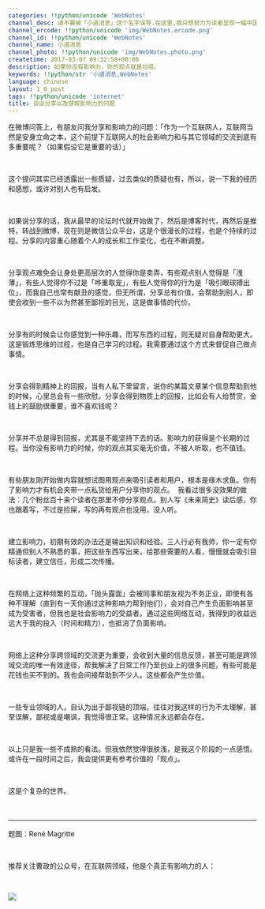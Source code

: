 ```yaml
---
categories: !!python/unicode 'WebNotes'
channel_desc: 请不要被「小道消息」这个名字误导.在这里,我只想努力为读者呈现一幅中国互联网的清明上河图.
channel_ercode: !!python/unicode 'img/WebNotes.ercode.png'
channel_id: !!python/unicode 'WebNotes'
channel_name: 小道消息
channel_photo: !!python/unicode 'img/WebNotes.photo.png'
createtime: 2017-03-07 09:32:58+00:00
description: 如果你没有影响力，你的观点就是垃圾。
keywords: !!python/str '小道消息,WebNotes'
language: chinese
layout: 1_0_post
tags: !!python/unicode 'internet'
title: 谈谈分享以及获取影响力的问题
---
```

<div class="rich_media_content" id="js_content">
<p>
<inherit>
</inherit>
<inherit>
</inherit>
</p>
<p>
<inherit>
          在微博问答上，有朋友问我分享和影响力的问题：「作为一个互联网人，互联网当然是安身立命之本，这个前提下互联网人的社会影响力和与其它领域的交流到底有多重要呢？（如果假设它是重要的话）」
         </inherit>
</p>
<p>
<inherit>
<br/>
</inherit>
</p>
<p>
<inherit>
          这个提问其实已经透露出一些质疑，过去类似的质疑也有，所以，说一下我的经历和感想，或许对别人也有启发。
         </inherit>
</p>
<p>
<inherit>
<br/>
</inherit>
</p>
<p>
         如果说分享的话，我从最早的论坛时代就开始做了，然后是博客时代，再然后是推特，转战到微博，现在则是微信公众平台，这是个很漫长的过程，也是个持续的过程。分享的内容重心随着个人的成长和工作变化，也在不断调整。
        </p>
<p>
<inherit>
<br/>
</inherit>
</p>
<p>
         分享观点难免会让身处更高层次的人觉得你是卖弄，有些观点别人觉得是「浅薄」，有些人觉得你不过是「哗重取宠」，有些人觉得你的行为是「吸引眼球搏出位」，而我自己也常有献丑的感觉，但无所谓，分享总有价值，会帮助到别人，即使会收到一些不以为然甚至鄙视的目光，这是做事情的代价。
        </p>
<p>
<inherit>
<br/>
</inherit>
</p>
<p>
         分享有的时候会让你感觉到一种乐趣，而写东西的过程，则无疑对自身帮助更大。这是锻炼思维的过程，也是自己学习的过程。我需要通过这个方式来督促自己做点事情。
        </p>
<p>
<inherit>
<br/>
</inherit>
</p>
<p>
         分享会得到精神上的回报，当有人私下里留言，说你的某篇文章某个信息帮助到他的时候，心里总会有一些欣慰。分享会得到物质上的回报，比如会有人给赞赏，金钱上的鼓励很重要，谁不喜欢钱呢？
        </p>
<p>
<inherit>
<br/>
</inherit>
</p>
<p>
<inherit>
          分享并不总是得到回报，尤其是不能坚持下去的话。影响力的获得是个长期的过程。当你没有影响力的时候，你的观点其实毫无价值，不被人听取，也不值钱。
         </inherit>
</p>
<p>
<inherit>
<br/>
</inherit>
</p>
<p>
<inherit>
          有些朋友刚开始做内容就想试图用观点来吸引读者和用户，根本是缘木求鱼。你有了影响力才有机会夹带一点私货给用户分享你的观点。  我看过很多没效果的做法：几个粉丝百十来个读者在那里不停分享观点。别人写《未来简史》读后感，你也跟着写，不过是捡屎，写的再有观点也没用，没人听。
         </inherit>
</p>
<p>
<inherit>
<br/>
</inherit>
</p>
<p>
         建立影响力，初期有效的办法还是输出知识和经验。三人行必有我师，你一定有你精通但别人不熟悉的事，把这些东西写出来，给那些需要的人看，慢慢就会吸引目标读者，建立信任，形成二次传播。
        </p>
<p>
<inherit>
<br/>
</inherit>
</p>
<p>
         在网络上这种频繁的互动，「抛头露面」会被同事和朋友视为不务正业，即使有各种不理解（直到有一天你通过这种影响力帮到他们），会对自己产生负面影响甚至成为受害者，但我也是社会影响力的受益者。通过这些网络互动，我得到的收益远远大于我的投入（时间和精力），也抵消了负面影响。
        </p>
<p>
<inherit>
<br/>
</inherit>
</p>
<p>
         网络上这种分享跨领域的交流更为重要，会收到大量的信息反馈，甚至可能是跨领域交流的唯一有效途径，帮我解决了日常工作乃至创业上的很多问题，有些可能是花钱也买不到的。我也会间接帮助到不少人。这些都会产生价值。
        </p>
<p>
<inherit>
<br/>
</inherit>
</p>
<p>
         一些专业领域的人，自认为出于鄙视链的顶端，往往对我这样的行为不太理解，甚至误解，鄙视或是嘲讽，我觉得很正常。这种情况永远都会存在。
        </p>
<p>
<inherit>
<br/>
</inherit>
</p>
<p>
<inherit>
          以上只是我一些不成熟的看法。但我依然觉得很肤浅，是我这个阶段的一点感悟。或许在一段时间之后，我会提供更有参考价值的「观点」。
         </inherit>
</p>
<p>
<inherit>
<br/>
</inherit>
</p>
<p>
         这是个复杂的世界。
        </p>
<p>
<br/>
</p>
<hr style="font-family: Lato, Helvetica, Arial, freesans, clean, sans-serif; border-right-width: 0px; border-bottom-width: 0px; border-left-width: 0px; border-top-style: solid; border-top-color: rgb(234, 234, 234); height: 1px; margin-top: 1em; margin-bottom: 1em; color: rgb(51, 51, 51); font-size: 16px; white-space: normal;"/>
<p>
         题图：René Magritte
         <br/>
</p>
<p>
<br/>
</p>
<p>
         推荐关注曹政的公众号，在互联网领域，他是个真正有影响力的人：
        </p>
<p>
<br/>
</p>
<p>
<img data-ratio="1" data-s="300,640" data-src="" data-type="jpeg" data-w="430" src="{{ '/img/ow5rEn8QGlGUmVZqic91TXpiaJhUHJ7fGCiaX4u9WMMgLgOgEtZ0IdCXGJKH1ywe5aQpj95UiauIUthibzaHatLHibFg.jpeg' | prepend: site.img | replace: '//','/' }}"/>
</p>
<p>
<br/>
</p>
</div>